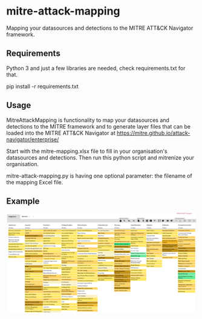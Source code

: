 # mitre-attack-mapping
Mapping your datasources and detections to the MITRE ATT&amp;CK Navigator framework.

## Requirements
Python 3 and just a few libraries are needed, check requirements.txt for that.

pip install -r requirements.txt

## Usage
MitreAttackMapping is functionality to map your datasources and detections to the MITRE framework and to generate layer
files that can be loaded into the MITRE ATT&CK Navigator at https://mitre.github.io/attack-navigator/enterprise/

Start with the mitre-mapping.xlsx file to fill in your organisation's datasources and detections. Then run this python
script and mitrenize your organisation.

mitre-attack-mapping.py is having one optional parameter: the filename of the mapping Excel file.

## Example

![](images/screenshot.png?raw=true)